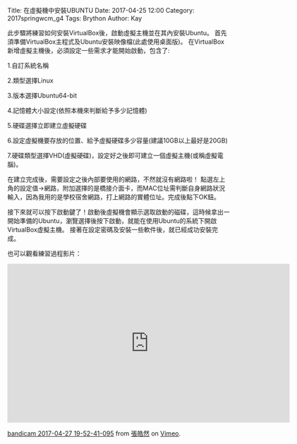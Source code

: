 Title: 在虛擬機中安裝UBUNTU
Date: 2017-04-25 12:00
Category: 2017springwcm_g4
Tags: Brython
Author: Kay

此步驟將練習如何安裝VirtualBox後，啟動虛擬主機並在其內安裝Ubuntu。 首先須準備VirtualBox主程式及Ubuntu安裝映像檔(此處使用桌面版)。 在VirtualBox新增虛擬主機後，必須設定一些需求才能開始啟動，包含了:

1.自訂系統名稱

2.類型選擇Linux

3.版本選擇Ubuntu64-bit

4.記憶體大小設定(依照本機來判斷給予多少記憶體)

5.硬碟選擇立即建立虛擬硬碟

6.設定虛擬機要存放的位置、給予虛擬硬碟多少容量(建議10GB以上最好是20GB)

7.硬碟類型選擇VHD(虛擬硬碟)，設定好之後即可建立一個虛擬主機(或稱虛擬電腦)。

在建立完成後，需要設定之後內部要使用的網路，不然就沒有網路啦！ 點選左上角的設定值→網路，附加選擇的是橋接介面卡，而MAC位址需判斷自身網路狀況輸入，因為我用的是學校宿舍網路，打上網路的實體位址。完成後點下OK鈕。

接下來就可以按下啟動鍵了！啟動後虛擬機會顯示選取啟動的磁碟，這時候拿出一開始準備的Ubuntu，瀏覽選擇後按下啟動，就能在使用Ubuntu的系統下開啟VirtualBox虛擬主機。 接著在設定密碼及安裝一些軟件後，就已經成功安裝完成。

也可以觀看練習過程影片：

<iframe src="https://player.vimeo.com/video/215004584" width="640" height="360" frameborder="0" webkitallowfullscreen mozallowfullscreen allowfullscreen></iframe>
<p><a href="https://vimeo.com/215004584">bandicam 2017-04-27 19-52-41-095</a> from <a href="https://vimeo.com/user58922015">張皓然</a> on <a href="https://vimeo.com">Vimeo</a>.</p>

